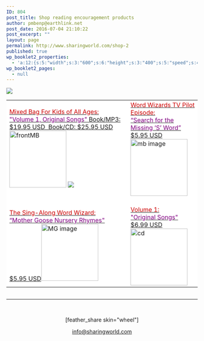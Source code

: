 ```yaml
---
ID: 804
post_title: Shop reading encouragement products
author: pmbenp@earthlink.net
post_date: 2016-07-04 21:10:22
post_excerpt: ""
layout: page
permalink: http://www.sharingworld.com/shop-2
published: true
wp_booklet2_properties:
  - 'a:12:{s:5:"width";s:3:"600";s:6:"height";s:3:"400";s:5:"speed";s:4:"1000";s:5:"delay";s:4:"5000";s:9:"direction";s:3:"LTR";s:14:"arrows_enabled";b:0;s:20:"page_numbers_enabled";b:1;s:14:"cover_behavior";s:4:"open";s:7:"padding";s:2:"10";s:18:"thumbnails_enabled";b:0;s:13:"popup_enabled";s:0:"";s:5:"theme";s:7:"default";}'
wp_booklet2_pages:
  - null
---
```

<a href="http://www.payloadz.com/go/view_cart.asp?id_user=334450" target="paypal"><img src="http://image.payloadz.com/images/btn-viewcart-b2.png" border="0" ></a>
<table style="margin-bottom: 0;">
<tbody>
<tr style="margin-bottom: 0;">
<td style="background-color: #fff; border: 0; margin: 0;"><a href=" http://www.sharingworld.com/mixed-bag-for-kids-demo-2"><span style="color: #c00; font-size: 16px;">Mixed Bag For Kids of All Ages:</span><span style="color: purple;">
"Volume 1, Original Songs"</span>
Book/MP3: $19.95 USD  &nbsp;Book/CD: $25.95 USD</a><a href=" http://www.sharingworld.com/mixed-bag-for-kids-demo-2"><img class="aligncenter size-thumbnail wp-image-178" src="http://www.sharingworld.com/wp-content/uploads/2016/03/frontMB-150x150.jpg" alt="frontMB" width="150" height="150" /></a>
<a href=" http://www.sharingworld.com/mixed-bag-for-kids-demo-2"><img src="http://www.sharingworld.com/wp-content/uploads/2016/02/add-cart-e1464143165363.png"></a></td>
<!--Word Wizards-->
<td style="background-color: #ffffff; border: 0;"><a href="http://www.sharingworld.com/mixed-bag-for-kids-demo-2/word-wizards-demo"><span style="color: #cc0000; font-size: 16px;">Word Wizards TV Pilot Episode:</span><span style="color: #800080;"></br> “Search for the Missing ‘S’ Word”</span></br>$5.95 USD</a><a href="http://www.sharingworld.com/mixed-bag-for-kids-demo-2/word-wizards-demo"><img class="aligncenter size-thumbnail wp-image-595" src="http://www.sharingworld.com/wp-content/uploads/2016/02/mb-image-150x150.jpg" alt="mb image" width="150" height="150" /></a><br/><a href="http://www.payloadz.com/go/?id=3123269" target="paypal"><img src="http://www.sharingworld.com/wp-content/uploads/2016/02/add-cart-e1464143165363.png" alt="" border="0" /></a></td>
</tr>

<!--Sing Along-->
<tr style="margin-bottom: 0;">
<td style="background-color: #ffffff; border: 0; margin: 0;"><a href=" http://www.sharingworld.com/the-sing-along-word-wizard-demo"><span style="color: #cc0000; font-size: 16px;"></br>The Sing-Along Word Wizard:</span><span style="color: #800080;"></br> “Mother Goose Nursery Rhymes"</span></br>$5.95 USD</a><a href=" http://www.sharingworld.com/the-sing-along-word-wizard-demo"><img class="aligncenter size-thumbnail wp-image-593" src="http://www.sharingworld.com/wp-content/uploads/2016/02/MG-image-150x150.jpg" alt="MG image" width="150" height="150" /></a><a href="http://www.payloadz.com/go/?id=3135410" target="paypal"><img src="http://www.sharingworld.com/wp-content/uploads/2016/02/add-cart-e1464143165363.png" alt="" border="0" /></a></td>
<!--Vol 1-->
<td style="background-color: #ffffff; border: 0;"><a href=" http://www.sharingworld.com/volume-1-demo"><span style="color: #cc0000; font-size: 16px;"></br>Volume 1:</span><span style="color: #800080;"></br> "Original Songs"</span></br>$6.99 USD</a><a href=" http://www.sharingworld.com/volume-1-demo"><img class="aligncenter size-thumbnail wp-image-71" src="http://www.sharingworld.com/wp-content/uploads/2016/03/cd-150x150.jpg" alt="cd" width="150" height="150" /></a><a href="http://www.payloadz.com/go/?id=3123308" target="paypal"><img style="margin-top: 10px; margin-bottom: 5px;" src="http://www.sharingworld.com/wp-content/uploads/2016/02/add-cart-e1464143165363.png" alt="" /></a></td>
</tr>
</tbody>
</table>
&nbsp;
<hr>
</br>
<p style="text-align: center;">[feather_share skin="wheel"]</p>
<p style="text-align: center;"><a href="mailto:info@sharingworld.com">info@sharingworld.com</a></p>